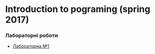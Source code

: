 # [](#header-1) Introduction to pograming (spring 2017)

### Лабораторні роботи
* [Лабораторна №1](labs/assignment.md)
